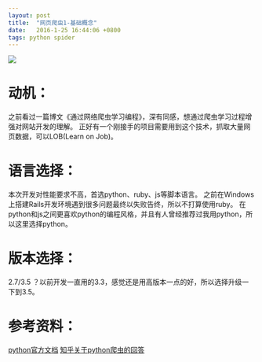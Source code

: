 ```yaml
---
layout: post
title:  "网页爬虫1-基础概念"
date:   2016-1-25 16:44:06 +0800
tags: python spider
---
```


<img src="{{site.url}}/assets/network_spider.jpg">

# 动机：
之前看过一篇博文《通过网络爬虫学习编程》，深有同感，想通过爬虫学习过程增强对网站开发的理解。
正好有一个刚接手的项目需要用到这个技术，抓取大量网页数据，可以LOB(Learn on Job)。

# 语言选择：
本次开发对性能要求不高，首选python、ruby、js等脚本语言。
之前在Windows上搭建Rails开发环境遇到很多问题最终以失败告终，所以不打算使用ruby。
在python和js之间更喜欢python的编程风格，并且有人曾经推荐过我用python，所以这里选择python。

# 版本选择：
2.7/3.5 ？以前开发一直用的3.3，感觉还是用高版本一点的好，所以选择升级一下到3.5。

# 参考资料：
[python官方文档][python_doc_ref]
[知乎关于python爬虫的回答][zhidu_anwser_ref]



[python_doc_ref]: https://docs.python.org/3/
[zhidu_anwser_ref]: http://www.zhihu.com/question/20899988
